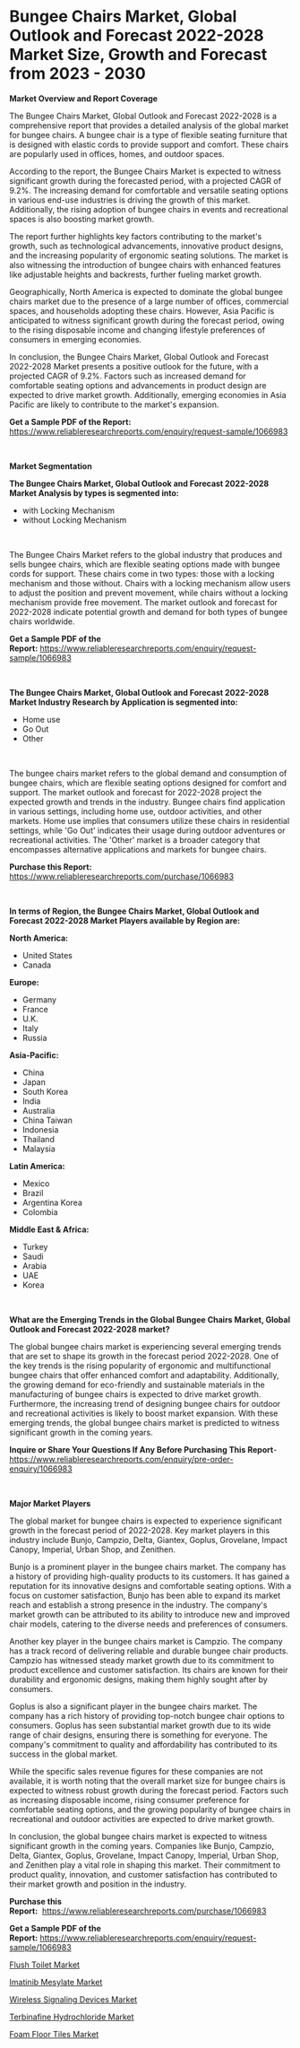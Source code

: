 <p><h1>Bungee Chairs Market, Global Outlook and Forecast 2022-2028 Market Size, Growth and Forecast from 2023 - 2030</h1></p><p><strong>Market Overview and Report Coverage</strong></p>
<p><p>The Bungee Chairs Market, Global Outlook and Forecast 2022-2028 is a comprehensive report that provides a detailed analysis of the global market for bungee chairs. A bungee chair is a type of flexible seating furniture that is designed with elastic cords to provide support and comfort. These chairs are popularly used in offices, homes, and outdoor spaces.</p><p>According to the report, the Bungee Chairs Market is expected to witness significant growth during the forecasted period, with a projected CAGR of 9.2%. The increasing demand for comfortable and versatile seating options in various end-use industries is driving the growth of this market. Additionally, the rising adoption of bungee chairs in events and recreational spaces is also boosting market growth.</p><p>The report further highlights key factors contributing to the market's growth, such as technological advancements, innovative product designs, and the increasing popularity of ergonomic seating solutions. The market is also witnessing the introduction of bungee chairs with enhanced features like adjustable heights and backrests, further fueling market growth.</p><p>Geographically, North America is expected to dominate the global bungee chairs market due to the presence of a large number of offices, commercial spaces, and households adopting these chairs. However, Asia Pacific is anticipated to witness significant growth during the forecast period, owing to the rising disposable income and changing lifestyle preferences of consumers in emerging economies.</p><p>In conclusion, the Bungee Chairs Market, Global Outlook and Forecast 2022-2028 Market presents a positive outlook for the future, with a projected CAGR of 9.2%. Factors such as increased demand for comfortable seating options and advancements in product design are expected to drive market growth. Additionally, emerging economies in Asia Pacific are likely to contribute to the market's expansion.</p></p>
<p><strong>Get a Sample PDF of the Report:</strong> <a href="https://www.reliableresearchreports.com/enquiry/request-sample/1066983">https://www.reliableresearchreports.com/enquiry/request-sample/1066983</a></p>
<p>&nbsp;</p>
<p><strong>Market Segmentation</strong></p>
<p><strong>The Bungee Chairs Market, Global Outlook and Forecast 2022-2028 Market Analysis by types is segmented into:</strong></p>
<p><ul><li>with Locking Mechanism</li><li>without Locking Mechanism</li></ul></p>
<p>&nbsp;</p>
<p><p>The Bungee Chairs Market refers to the global industry that produces and sells bungee chairs, which are flexible seating options made with bungee cords for support. These chairs come in two types: those with a locking mechanism and those without. Chairs with a locking mechanism allow users to adjust the position and prevent movement, while chairs without a locking mechanism provide free movement. The market outlook and forecast for 2022-2028 indicate potential growth and demand for both types of bungee chairs worldwide.</p></p>
<p><strong>Get a Sample PDF of the Report:</strong>&nbsp;<a href="https://www.reliableresearchreports.com/enquiry/request-sample/1066983">https://www.reliableresearchreports.com/enquiry/request-sample/1066983</a></p>
<p>&nbsp;</p>
<p><strong>The Bungee Chairs Market, Global Outlook and Forecast 2022-2028 Market Industry Research by Application is segmented into:</strong></p>
<p><ul><li>Home use</li><li>Go Out</li><li>Other</li></ul></p>
<p>&nbsp;</p>
<p><p>The bungee chairs market refers to the global demand and consumption of bungee chairs, which are flexible seating options designed for comfort and support. The market outlook and forecast for 2022-2028 project the expected growth and trends in the industry. Bungee chairs find application in various settings, including home use, outdoor activities, and other markets. Home use implies that consumers utilize these chairs in residential settings, while 'Go Out' indicates their usage during outdoor adventures or recreational activities. The 'Other' market is a broader category that encompasses alternative applications and markets for bungee chairs.</p></p>
<p><strong>Purchase this Report:</strong>&nbsp; <a href="https://www.reliableresearchreports.com/purchase/1066983">https://www.reliableresearchreports.com/purchase/1066983</a></p>
<p>&nbsp;</p>
<p><strong>In terms of Region, the Bungee Chairs Market, Global Outlook and Forecast 2022-2028 Market Players available by Region are:</strong></p>
<p>
    <p> <strong> North America: </strong>
        <ul>
            <li>United States</li>
            <li>Canada</li>
        </ul>
        </p> 
    <p> <strong> Europe: </strong>
        <ul>
            <li>Germany</li>
            <li>France</li>
            <li>U.K.</li>
            <li>Italy</li>
            <li>Russia</li>
        </ul>
        </p> 
    <p> <strong> Asia-Pacific: </strong>
        <ul>
            <li>China</li>
            <li>Japan</li>
            <li>South Korea</li>
            <li>India</li>
            <li>Australia</li>
            <li>China Taiwan</li>
            <li>Indonesia</li>
            <li>Thailand</li>
            <li>Malaysia</li>
        </ul>
        </p> 
    <p> <strong> Latin America: </strong>
        <ul>
            <li>Mexico</li>
            <li>Brazil</li>
            <li>Argentina Korea</li>
            <li>Colombia</li>
        </ul>
        </p> 
    <p> <strong> Middle East & Africa: </strong>
        <ul>
            <li>Turkey</li>
            <li>Saudi</li>
            <li>Arabia</li>
            <li>UAE</li>
            <li>Korea</li>
        </ul>
    </p>
    </p>
<p>&nbsp;</p>
<p><strong>What are the Emerging Trends in the Global Bungee Chairs Market, Global Outlook and Forecast 2022-2028 market?</strong></p>
<p><p>The global bungee chairs market is experiencing several emerging trends that are set to shape its growth in the forecast period 2022-2028. One of the key trends is the rising popularity of ergonomic and multifunctional bungee chairs that offer enhanced comfort and adaptability. Additionally, the growing demand for eco-friendly and sustainable materials in the manufacturing of bungee chairs is expected to drive market growth. Furthermore, the increasing trend of designing bungee chairs for outdoor and recreational activities is likely to boost market expansion. With these emerging trends, the global bungee chairs market is predicted to witness significant growth in the coming years.</p></p>
<p><strong>Inquire or Share Your Questions If Any Before Purchasing This Report</strong>- <a href="https://www.reliableresearchreports.com/enquiry/pre-order-enquiry/1066983">https://www.reliableresearchreports.com/enquiry/pre-order-enquiry/1066983</a></p>
<p>&nbsp;</p>
<p><strong>Major Market Players</strong></p>
<p><p>The global market for bungee chairs is expected to experience significant growth in the forecast period of 2022-2028. Key market players in this industry include Bunjo, Campzio, Delta, Giantex, Goplus, Grovelane, Impact Canopy, Imperial, Urban Shop, and Zenithen.</p><p>Bunjo is a prominent player in the bungee chairs market. The company has a history of providing high-quality products to its customers. It has gained a reputation for its innovative designs and comfortable seating options. With a focus on customer satisfaction, Bunjo has been able to expand its market reach and establish a strong presence in the industry. The company's market growth can be attributed to its ability to introduce new and improved chair models, catering to the diverse needs and preferences of consumers.</p><p>Another key player in the bungee chairs market is Campzio. The company has a track record of delivering reliable and durable bungee chair products. Campzio has witnessed steady market growth due to its commitment to product excellence and customer satisfaction. Its chairs are known for their durability and ergonomic designs, making them highly sought after by consumers.</p><p>Goplus is also a significant player in the bungee chairs market. The company has a rich history of providing top-notch bungee chair options to consumers. Goplus has seen substantial market growth due to its wide range of chair designs, ensuring there is something for everyone. The company's commitment to quality and affordability has contributed to its success in the global market.</p><p>While the specific sales revenue figures for these companies are not available, it is worth noting that the overall market size for bungee chairs is expected to witness robust growth during the forecast period. Factors such as increasing disposable income, rising consumer preference for comfortable seating options, and the growing popularity of bungee chairs in recreational and outdoor activities are expected to drive market growth.</p><p>In conclusion, the global bungee chairs market is expected to witness significant growth in the coming years. Companies like Bunjo, Campzio, Delta, Giantex, Goplus, Grovelane, Impact Canopy, Imperial, Urban Shop, and Zenithen play a vital role in shaping this market. Their commitment to product quality, innovation, and customer satisfaction has contributed to their market growth and position in the industry.</p></p>
<p><strong>Purchase this Report:</strong>&nbsp;&nbsp;<a href="https://www.reliableresearchreports.com/purchase/1066983">https://www.reliableresearchreports.com/purchase/1066983</a></p>
<p></p>
<p><strong>Get a Sample PDF of the Report:</strong>&nbsp;<a href="https://www.reliableresearchreports.com/enquiry/request-sample/1066983">https://www.reliableresearchreports.com/enquiry/request-sample/1066983</a></p>
<p><p><a href="https://medium.com/@shivangi.reportprime/flush-toilet-market-size-growth-forecast-2023-2030-536bd94cb99e">Flush Toilet Market</a></p><p><a href="https://www.linkedin.com/pulse/imatinib-mesylate-market-insights-players-forecast-till-2030-s2lpf/">Imatinib Mesylate Market</a></p><p><a href="https://www.reportprime.com/wireless-signaling-devices-r4734">Wireless Signaling Devices Market</a></p><p><a href="https://www.linkedin.com/pulse/terbinafine-hydrochloride-market-size-2023-2030-global-industrial-ubkif/">Terbinafine Hydrochloride Market</a></p><p><a href="https://medium.com/@aniket.reportprime23/foam-floor-tiles-market-size-growth-forecast-2023-2030-ae04e152edb7">Foam Floor Tiles Market</a></p></p>